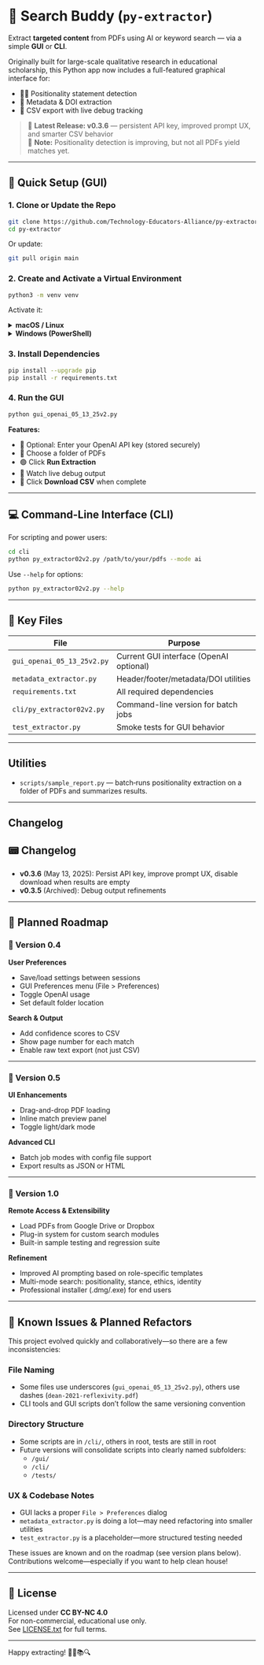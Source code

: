 # 🧠 Search Buddy (`py-extractor`)

Extract **targeted content** from PDFs using AI or keyword search — via a simple **GUI** or **CLI**.

Originally built for large-scale qualitative research in educational scholarship, this Python app now includes a full-featured graphical interface for:

- 🧑‍🏫 Positionality statement detection  
- 📄 Metadata & DOI extraction  
- 📄 CSV export with live debug tracking

> 🚀 **Latest Release: v0.3.6** — persistent API key, improved prompt UX, and smarter CSV behavior  
> 🔬 **Note:** Positionality detection is improving, but not all PDFs yield matches yet.

---

## 🧰 Quick Setup (GUI)

### 1. Clone or Update the Repo

```bash
git clone https://github.com/Technology-Educators-Alliance/py-extractor.git
cd py-extractor
```

Or update:

```bash
git pull origin main
```

### 2. Create and Activate a Virtual Environment

```bash
python3 -m venv venv
```

Activate it:

<details>
<summary><strong>macOS / Linux</strong></summary>

```bash
source venv/bin/activate
```

</details>

<details>
<summary><strong>Windows (PowerShell)</strong></summary>

```powershell
.\venv\Scripts\Activate.ps1
```

</details>

### 3. Install Dependencies

```bash
pip install --upgrade pip
pip install -r requirements.txt
```

### 4. Run the GUI

```bash
python gui_openai_05_13_25v2.py
```

**Features:**

- 🔑 Optional: Enter your OpenAI API key (stored securely)
- 📁 Choose a folder of PDFs
- 🟢 Click **Run Extraction**
- 🧾 Watch live debug output
- 🧃 Click **Download CSV** when complete

---

## 💻 Command-Line Interface (CLI)

For scripting and power users:

```bash
cd cli
python py_extractor02v2.py /path/to/your/pdfs --mode ai
```

Use `--help` for options:

```bash
python py_extractor02v2.py --help
```

---

## 📆 Key Files

| File | Purpose |
|------|---------|
| `gui_openai_05_13_25v2.py` | Current GUI interface (OpenAI optional) |
| `metadata_extractor.py` | Header/footer/metadata/DOI utilities |
| `requirements.txt` | All required dependencies |
| `cli/py_extractor02v2.py` | Command-line version for batch jobs |
| `test_extractor.py` | Smoke tests for GUI behavior |

---

## Utilities

- `scripts/sample_report.py` — batch‑runs positionality extraction on a folder of PDFs and summarizes results.

---

## Changelog

<!-- existing changelog entries -->

## 📟 Changelog

- **v0.3.6** (May 13, 2025): Persist API key, improve prompt UX, disable download when results are empty
- **v0.3.5** (Archived): Debug output refinements

---

## 🔭 Planned Roadmap

### 🔹 Version 0.4
**User Preferences**
- Save/load settings between sessions
- GUI Preferences menu (File > Preferences)
- Toggle OpenAI usage
- Set default folder location

**Search & Output**
- Add confidence scores to CSV
- Show page number for each match
- Enable raw text export (not just CSV)

---

### 🔹 Version 0.5
**UI Enhancements**
- Drag-and-drop PDF loading
- Inline match preview panel
- Toggle light/dark mode

**Advanced CLI**
- Batch job modes with config file support
- Export results as JSON or HTML

---

### 🔹 Version 1.0
**Remote Access & Extensibility**
- Load PDFs from Google Drive or Dropbox
- Plug-in system for custom search modules
- Built-in sample testing and regression suite

**Refinement**
- Improved AI prompting based on role-specific templates
- Multi-mode search: positionality, stance, ethics, identity
- Professional installer (.dmg/.exe) for end users

---

## 🧹 Known Issues & Planned Refactors

This project evolved quickly and collaboratively—so there are a few inconsistencies:

### File Naming
- Some files use underscores (`gui_openai_05_13_25v2.py`), others use dashes (`dean-2021-reflexivity.pdf`)
- CLI tools and GUI scripts don’t follow the same versioning convention

### Directory Structure
- Some scripts are in `/cli/`, others in root, tests are still in root
- Future versions will consolidate scripts into clearly named subfolders:
  - `/gui/`
  - `/cli/`
  - `/tests/`

### UX & Codebase Notes
- GUI lacks a proper `File > Preferences` dialog
- `metadata_extractor.py` is doing a lot—may need refactoring into smaller utilities
- `test_extractor.py` is a placeholder—more structured testing needed

These issues are known and on the roadmap (see version plans below). Contributions welcome—especially if you want to help clean house!

---

## 🧪 License

Licensed under **CC BY-NC 4.0**  
For non-commercial, educational use only.  
See [LICENSE.txt](LICENSE.txt) for full terms.

---

Happy extracting! 🧙‍♂️📚🔍
